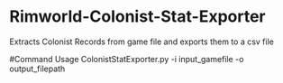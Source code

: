 # Rimworld-Colonist-Stat-Exporter
Extracts Colonist Records from game file and exports them to a csv file

#Command Usage
ColonistStatExporter.py -i input_gamefile -o output_filepath
